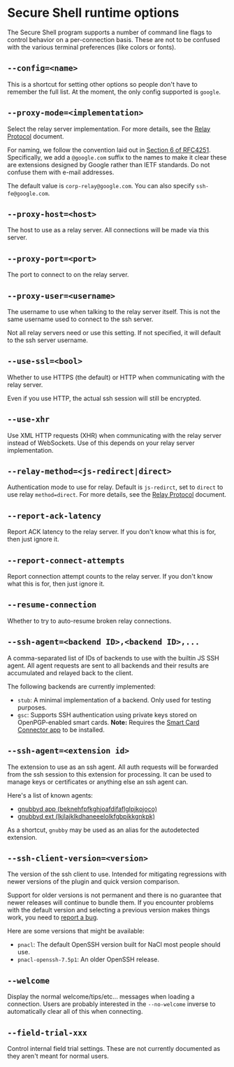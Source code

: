 # Secure Shell runtime options

The Secure Shell program supports a number of command line flags to control
behavior on a per-connection basis.  These are not to be confused with the
various terminal preferences (like colors or fonts).

## `--config=<name>`

This is a shortcut for setting other options so people don't have to remember
the full list.  At the moment, the only config supported is `google`.

## `--proxy-mode=<implementation>`

Select the relay server implementation.
For more details, see the [Relay Protocol] document.

For naming, we follow the convention laid out in [Section 6 of RFC4251].
Specifically, we add a `@google.com` suffix to the names to make it clear these
are extensions designed by Google rather than IETF standards.
Do not confuse them with e-mail addresses.

The default value is `corp-relay@google.com`.
You can also specify `ssh-fe@google.com`.

## `--proxy-host=<host>`

The host to use as a relay server.  All connections will be made via this
server.

## `--proxy-port=<port>`

The port to connect to on the relay server.

## `--proxy-user=<username>`

The username to use when talking to the relay server itself.
This is not the same username used to connect to the ssh server.

Not all relay servers need or use this setting.
If not specified, it will default to the ssh server username.

## `--use-ssl=<bool>`

Whether to use HTTPS (the default) or HTTP when communicating with the relay
server.

Even if you use HTTP, the actual ssh session will still be encrypted.

## `--use-xhr`

Use XML HTTP requests (XHR) when communicating with the relay server instead of
WebSockets.  Use of this depends on your relay server implementation.

## `--relay-method=<js-redirect|direct>`

Authentication mode to use for relay. Default is `js-redirct`, set to `direct`
to use relay `method=direct`.
For more details, see the [Relay Protocol] document.

## `--report-ack-latency`

Report ACK latency to the relay server.
If you don't know what this is for, then just ignore it.

## `--report-connect-attempts`

Report connection attempt counts to the relay server.
If you don't know what this is for, then just ignore it.

## `--resume-connection`

Whether to try to auto-resume broken relay connections.

## `--ssh-agent=<backend ID>,<backend ID>,...`

A comma-separated list of IDs of backends to use with the builtin JS SSH agent.
All agent requests are sent to all backends and their results are accumulated
and relayed back to the client.

The following backends are currently implemented:
* `stub`:
  A minimal implementation of a backend. Only used for testing purposes.
* `gsc`:
  Supports SSH authentication using private keys stored on
  OpenPGP-enabled smart cards. **Note:** Requires the
  [Smart Card Connector app](https://chrome.google.com/webstore/detail/khpfeaanjngmcnplbdlpegiifgpfgdco)
  to be installed.

## `--ssh-agent=<extension id>`

The extension to use as an ssh agent.  All auth requests will be forwarded
from the ssh session to this extension for processing.  It can be used to
manage keys or certificates or anything else an ssh agent can.

Here's a list of known agents:

* [gnubbyd app (beknehfpfkghjoafdifaflglpjkojoco)](https://chrome.google.com/webstore/detail/beknehfpfkghjoafdifaflglpjkojoco)
* [gnubbyd ext (lkjlajklkdhaneeelolkfgbpikkgnkpk)](https://chrome.google.com/webstore/detail/lkjlajklkdhaneeelolkfgbpikkgnkpk)

As a shortcut, `gnubby` may be used as an alias for the autodetected extension.

## `--ssh-client-version=<version>`

The version of the ssh client to use.  Intended for mitigating regressions with
newer versions of the plugin and quick version comparison.

Support for older versions is not permanent and there is no guarantee that newer
releases will continue to bundle them.  If you encounter problems with the
default version and selecting a previous version makes things work, you need to
[report a bug](https://goo.gl/vb94JY).

Here are some versions that might be available:

* `pnacl`: The default OpenSSH version built for NaCl most people should use.
* `pnacl-openssh-7.5p1`: An older OpenSSH release.

## `--welcome`

Display the normal welcome/tips/etc... messages when loading a connection.
Users are probably interested in the `--no-welcome` inverse to automatically
clear all of this when connecting.

## `--field-trial-xxx`

Control internal field trial settings.
These are not currently documented as they aren't meant for normal users.


[Relay Protocol]: relay-protocol.md
[Section 6 of RFC4251]: https://tools.ietf.org/html/rfc4251#section-6
